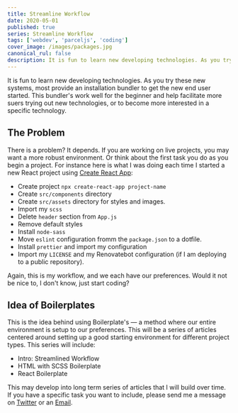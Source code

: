```yaml
---
title: Streamline Workflow
date: 2020-05-01
published: true
series: Streamline Workflow
tags: ['webdev', 'parceljs', 'coding']
cover_image: /images/packages.jpg
canonical_rul: false
description: It is fun to learn new developing technologies. As you try these new systems, most provide an installation bundler to get the new end user started. This bundler's work well for the beginner and help facilitate more suers trying out new technologies, or to become more interested in a specific technology.
---
```


It is fun to learn new developing technologies. As you try these new systems, most provide an installation bundler to get the new end user started. This bundler's work well for the beginner and help facilitate more suers trying out new technologies, or to become more interested in a specific technology.

## The Problem
There is a problem? It depends. If you are working on live projects, you may want a more robust environment. Or think about the first task you do as you begin a project. For instance here is what I was doing each time I started a new React project using [Create React App]():
- Create project `npx create-react-app project-name`
- Create `src/components` directory
- Create `src/assets` directory for styles and images.
- Import my `scss`
- Delete `header` section from `App.js`
- Remove default styles
- Install `node-sass`
- Move `eslint` configuration fromm the `package.json` to a dotfile.
- Install `prettier` and import my configuration
- Import my `LICENSE` and my Renovatebot configuration (if I am deploying to a public repository).

Again, this is my workflow, and we each have our preferences. Would it not be nice to, I don't know, just start coding?

## Idea of Boilerplates
This is the idea behind using Boilerplate's &mdash; a method where our entire environment is setup to our preferences. This will be a series of articles centered around setting up a good starting environment for different project types. This series will include:

- Intro: Streamlined Workflow
- HTML with SCSS Boilerplate
- React Boilerplate

This may develop into long term series of articles that I will build over time. If you have a specific task you want to include, please send me a message on [Twitter](https://twitter.com/EclecticCoding) or an [Email](mailto:chuck@eclecticsaddlebag.com).
